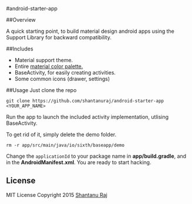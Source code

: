 #android-starter-app

##Overview

A quick starting point, to build material design android apps using the Support Library for backward compatibility.

##Includes
 * Material support theme.
 * Entire [material color palette.](http://www.google.com/design/spec/style/color.html#color-color-palette)
 * BaseActivity, for easily creating activities.
 * Some common icons (drawer, settings)

##Usage
 Just clone the repo

	git clone https://github.com/shantanuraj/android-starter-app <YOUR_APP_NAME>

 Run the app to launch the included activity implementation, utlising BaseActivity.

 To get rid of it, simply delete the demo folder.

 	rm -r app/src/main/java/io/sixth/baseapp/demo

 Change the `applicationId` to your package name in **app/build.gradle**, and in the **AndroidManifest.xml**. You are ready to start hacking.

## License
MIT License
Copyright 2015 [Shantanu Raj](http://sraj.me)